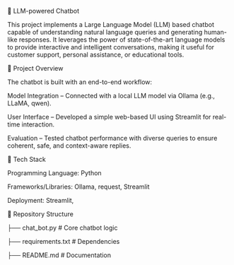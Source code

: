 🤖 LLM-powered Chatbot

This project implements a Large Language Model (LLM) based chatbot capable of understanding natural language queries and generating human-like responses. It leverages the power of state-of-the-art language models to provide interactive and intelligent conversations, making it useful for customer support, personal assistance, or educational tools.

📌 Project Overview

The chatbot is built with an end-to-end workflow:

Model Integration – Connected with a local LLM model via Ollama (e.g., LLaMA, qwen).

User Interface – Developed a simple web-based UI using Streamlit for real-time interaction.

Evaluation – Tested chatbot performance with diverse queries to ensure coherent, safe, and context-aware replies.



🚀 Tech Stack

Programming Language: Python

Frameworks/Libraries: Ollama, request, Streamlit

Deployment: Streamlit,


📂 Repository Structure

├── chat_bot.py          # Core chatbot logic

├── requirements.txt     # Dependencies

├── README.md            # Documentation
